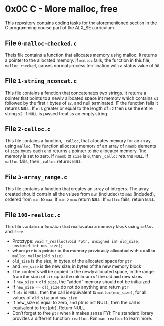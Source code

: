 # 0x0C C - More malloc, free
This repository contains coding tasks for the aforementioned section in the C programming course part of the ALX_SE curriculum

## File `0-malloc-checked.c`
Theis file contains a function that allocates memory using malloc. It returns a pointer to the allocated memory. If `malloc` fails, the function in this file, `malloc_checked`, causes normal process termination with a status value of `98`

## File `1-string_nconcat.c`
This file contains a function that concatenates two strings. It returns a pointer that points to a newly allocated space int memory which contains `s1` followed by the first `n` bytes of `s2`, and null terminated. IF the function fails it returns `NULL`. If `n` is greater or equal to the length of `s2` then use the entire string `s2`. If `NULL` is passed treat as an empty string.

## File `2-calloc.c`
This file contains a function, `_calloc`, that allocates memory for an array, using `malloc`. The function allocates memory of an array of `nmemb` elements of `size` bytes each and returns a pointer to the allocated memory. The memory is set to zero. If `nmemb` or `size` is `0`, then `_calloc` returns `NULL`. If `malloc` fails, then `_calloc` returns `NULL`.

## File `3-array_range.c`
This file contains a function that creates an array of integers. The array created should contain all the values from `min` (included) to `max` (included), ordered from `min` to `max`. If `min` > `max` return `NULL`. If `malloc` fails, return `NULL`.

## File `100-realloc.c`
This file contains a function that reallocates a memory block using `malloc` and `free`.
* Prototype: `void *_realloc(void *ptr, unsigned int old_size, unsigned int new_size);`
* where `ptr` is a pointer to the memory previously allocated with a call to `malloc`: `malloc(old_size)`
* `old_size` is the size, in bytes, of the allocated space for `ptr`
* and `new_size` is the new size, in bytes of the new memory block
* The contents will be copied to the newly allocated space, in the range from the start of `ptr` up to the minimum of the old and new sizes
* If `new_size` > `old_size`, the “added” memory should not be initialized
* If `new_size` == `old_size` do not do anything and return `ptr`
* If `ptr` is `NULL`, then the call is equivalent to `malloc(new_size)`, for all values of `old_size` and `new_size`
* If new_size is equal to zero, and ptr is not NULL, then the call is equivalent to free(ptr). Return NULL
* Don’t forget to free `ptr` when it makes sense
FYI: The standard library provides a different function: `realloc`. Run `man realloc` to learn more.
